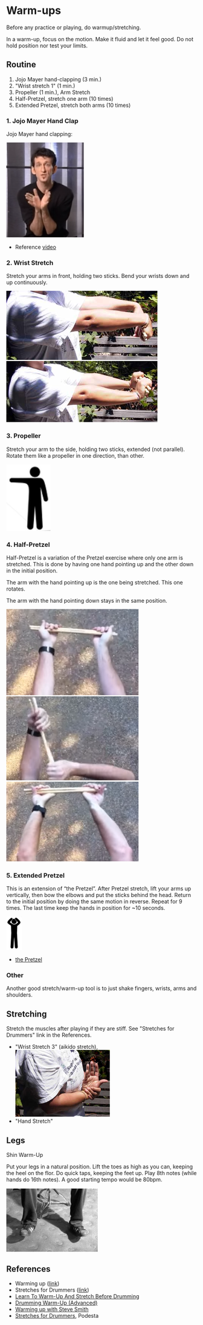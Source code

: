 # Warm-ups

Before any practice or playing, do warmup/stretching. 

In a warm-up, focus on the motion. Make it fluid and let it feel good. Do not hold position nor test your limits.

## Routine

1. Jojo Mayer hand-clapping (3 min.)
2. "Wrist stretch 1" (1 min.)
3. Propeller (1 min.), Arm Stretch
4. Half-Pretzel, stretch one arm (10 times)
5. Extended Pretzel, stretch both arms (10 times)

### 1. Jojo Mayer Hand Clap

Jojo Mayer hand clapping:

<img src="/img/jojo-mayer-hand-clapping.png" height="250px" />

- Reference [video](https://www.youtube.com/watch?v=ZnICKtoG2Wg)

### 2. Wrist Stretch

Stretch your arms in front, holding two sticks. Bend your wrists down and up continuously.

<img src="/img/StrForDownSide.jpg" /> <img src="/img/StrForUpSide.jpg" />

### 3. Propeller

Stretch your arm to the side, holding two sticks, extended (not parallel). Rotate them like a propeller in one direction, than other.

<img class="pull-right" src="/img/propeller.png" />

### 4. Half-Pretzel

Half-Pretzel is a variation of the Pretzel exercise where only one arm is stretched. This is done by having one hand pointing up and the other down in the initial position. 

The arm with the hand pointing up is the one being stretched. This one rotates.

The arm with the hand pointing down stays in the same position.

<img src="/img/pretzel-1.png" width="350px" /> <img src="/img/pretzel-2.png" width="350px" /> <img src="/img/pretzel-3.png" width="350px" />

### 5. Extended Pretzel

This is an extension of “the Pretzel”. After Pretzel stretch, lift your arms up vertically, then bow the elbows and put the sticks behind the head. Return to the initial position by doing the same motion in reverse. Repeat for 9 times. The last time keep the hands in position for ~10 seconds.

<img src="/img/extended-pretzel.png" />

- [the Pretzel](https://flypaper.soundfly.com/write/wrist-and-hand-exercises-for-drummers/)

### Other

Another good stretch/warm-up tool is to just shake fingers, wrists, arms and shoulders.

## Stretching

Stretch the muscles after playing if they are stiff. See "Stretches for Drummers" link in the References.

- "Wrist Stretch 3" (aikido stretch), <br/><img src="/img/StrAkiR4Side.jpg" width="250px" />
- "Hand Stretch"

## Legs

Shin Warm-Up

Put your legs in a natural position. Lift the toes as high as you can, keeping the heel on the flor. Do quick taps, keeping the feet up. Play 8th notes (while hands do 16th notes). A good starting tempo would be 80bpm.

<img src="/img/shin-warmup.png" />

## References

- Warming up ([link](http://www.drummercafe.com/education/lessons/stretching-and-warming-up-the-body.html))
- Stretches for Drummers ([link](http://puppetista.org/drums/stretch.html))
- [Learn To Warm-Up And Stretch Before Drumming](http://www.rockdrummingsystem.com/underground/drum-articles/stretch-and-warm-up.php)
- [Drumming Warm-Up (Advanced)](https://www.youtube.com/watch?v=Orb8jofNRZ4)
- [Warming up with Steve Smith](https://www.moderndrummer.com/2017/08/warming-steve-smith/)
- [Stretches for Drummers](http://podestasportsmedicine.com/articles/stretches-for-drummers/), Podesta
